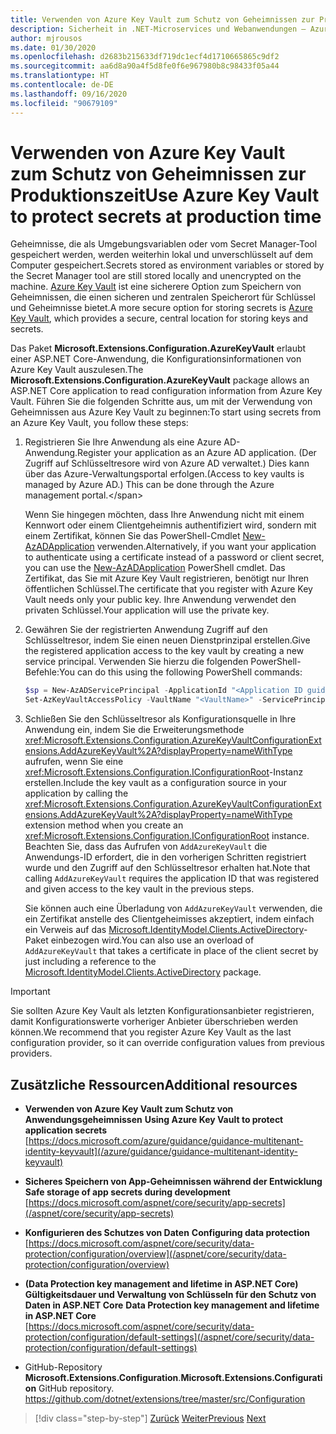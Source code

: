 ```yaml
---
title: Verwenden von Azure Key Vault zum Schutz von Geheimnissen zur Produktionszeit
description: Sicherheit in .NET-Microservices und Webanwendungen – Azure Key Vault ist eine hervorragende Möglichkeit, Anwendungsgeheimnisse zu behandeln, die vollständig von Administratoren gesteuert werden. Administratoren können sogar Entwicklungswerte zuweisen und widerrufen, ohne dass Entwickler sie behandeln müssen.
author: mjrousos
ms.date: 01/30/2020
ms.openlocfilehash: d2683b215633df719dc1ecf4d1710665865c9df2
ms.sourcegitcommit: aa6d8a90a4f5d8fe0f6e967980b8c98433f05a44
ms.translationtype: HT
ms.contentlocale: de-DE
ms.lasthandoff: 09/16/2020
ms.locfileid: "90679109"
---
```

# <a name="use-azure-key-vault-to-protect-secrets-at-production-time"></a><span data-ttu-id="ffd3a-104">Verwenden von Azure Key Vault zum Schutz von Geheimnissen zur Produktionszeit</span><span class="sxs-lookup"><span data-stu-id="ffd3a-104">Use Azure Key Vault to protect secrets at production time</span></span>

<span data-ttu-id="ffd3a-105">Geheimnisse, die als Umgebungsvariablen oder vom Secret Manager-Tool gespeichert werden, werden weiterhin lokal und unverschlüsselt auf dem Computer gespeichert.</span><span class="sxs-lookup"><span data-stu-id="ffd3a-105">Secrets stored as environment variables or stored by the Secret Manager tool are still stored locally and unencrypted on the machine.</span></span> <span data-ttu-id="ffd3a-106">[Azure Key Vault](https://azure.microsoft.com/services/key-vault/) ist eine sicherere Option zum Speichern von Geheimnissen, die einen sicheren und zentralen Speicherort für Schlüssel und Geheimnisse bietet.</span><span class="sxs-lookup"><span data-stu-id="ffd3a-106">A more secure option for storing secrets is [Azure Key Vault](https://azure.microsoft.com/services/key-vault/), which provides a secure, central location for storing keys and secrets.</span></span>

<span data-ttu-id="ffd3a-107">Das Paket **Microsoft.Extensions.Configuration.AzureKeyVault** erlaubt einer ASP.NET Core-Anwendung, die Konfigurationsinformationen von Azure Key Vault auszulesen.</span><span class="sxs-lookup"><span data-stu-id="ffd3a-107">The **Microsoft.Extensions.Configuration.AzureKeyVault** package allows an ASP.NET Core application to read configuration information from Azure Key Vault.</span></span> <span data-ttu-id="ffd3a-108">Führen Sie die folgenden Schritte aus, um mit der Verwendung von Geheimnissen aus Azure Key Vault zu beginnen:</span><span class="sxs-lookup"><span data-stu-id="ffd3a-108">To start using secrets from an Azure Key Vault, you follow these steps:</span></span>

1. <span data-ttu-id="ffd3a-109">Registrieren Sie Ihre Anwendung als eine Azure AD-Anwendung.</span><span class="sxs-lookup"><span data-stu-id="ffd3a-109">Register your application as an Azure AD application.</span></span> <span data-ttu-id="ffd3a-110">(Der Zugriff auf Schlüsseltresore wird von Azure AD verwaltet.) Dies kann über das Azure-Verwaltungsportal erfolgen.</span><span class="sxs-lookup"><span data-stu-id="ffd3a-110">(Access to key vaults is managed by Azure AD.) This can be done through the Azure management portal.\</span></span>

   <span data-ttu-id="ffd3a-111">Wenn Sie hingegen möchten, dass Ihre Anwendung nicht mit einem Kennwort oder einem Clientgeheimnis authentifiziert wird, sondern mit einem Zertifikat, können Sie das PowerShell-Cmdlet [New-AzADApplication](/powershell/module/az.resources/new-azadapplication) verwenden.</span><span class="sxs-lookup"><span data-stu-id="ffd3a-111">Alternatively, if you want your application to authenticate using a certificate instead of a password or client secret, you can use the [New-AzADApplication](/powershell/module/az.resources/new-azadapplication) PowerShell cmdlet.</span></span> <span data-ttu-id="ffd3a-112">Das Zertifikat, das Sie mit Azure Key Vault registrieren, benötigt nur Ihren öffentlichen Schlüssel.</span><span class="sxs-lookup"><span data-stu-id="ffd3a-112">The certificate that you register with Azure Key Vault needs only your public key.</span></span> <span data-ttu-id="ffd3a-113">Ihre Anwendung verwendet den privaten Schlüssel.</span><span class="sxs-lookup"><span data-stu-id="ffd3a-113">Your application will use the private key.</span></span>

2. <span data-ttu-id="ffd3a-114">Gewähren Sie der registrierten Anwendung Zugriff auf den Schlüsseltresor, indem Sie einen neuen Dienstprinzipal erstellen.</span><span class="sxs-lookup"><span data-stu-id="ffd3a-114">Give the registered application access to the key vault by creating a new service principal.</span></span> <span data-ttu-id="ffd3a-115">Verwenden Sie hierzu die folgenden PowerShell-Befehle:</span><span class="sxs-lookup"><span data-stu-id="ffd3a-115">You can do this using the following PowerShell commands:</span></span>

   ```powershell
   $sp = New-AzADServicePrincipal -ApplicationId "<Application ID guid>"
   Set-AzKeyVaultAccessPolicy -VaultName "<VaultName>" -ServicePrincipalName $sp.ServicePrincipalNames[0] -PermissionsToSecrets all -ResourceGroupName "<KeyVault Resource Group>"
   ```

3. <span data-ttu-id="ffd3a-116">Schließen Sie den Schlüsseltresor als Konfigurationsquelle in Ihre Anwendung ein, indem Sie die Erweiterungsmethode <xref:Microsoft.Extensions.Configuration.AzureKeyVaultConfigurationExtensions.AddAzureKeyVault%2A?displayProperty=nameWithType> aufrufen, wenn Sie eine <xref:Microsoft.Extensions.Configuration.IConfigurationRoot>-Instanz erstellen.</span><span class="sxs-lookup"><span data-stu-id="ffd3a-116">Include the key vault as a configuration source in your application by calling the <xref:Microsoft.Extensions.Configuration.AzureKeyVaultConfigurationExtensions.AddAzureKeyVault%2A?displayProperty=nameWithType> extension method when you create an <xref:Microsoft.Extensions.Configuration.IConfigurationRoot> instance.</span></span> <span data-ttu-id="ffd3a-117">Beachten Sie, dass das Aufrufen von `AddAzureKeyVault` die Anwendungs-ID erfordert, die in den vorherigen Schritten registriert wurde und den Zugriff auf den Schlüsseltresor erhalten hat.</span><span class="sxs-lookup"><span data-stu-id="ffd3a-117">Note that calling `AddAzureKeyVault` requires the application ID that was registered and given access to the key vault in the previous steps.</span></span>

   <span data-ttu-id="ffd3a-118">Sie können auch eine Überladung von `AddAzureKeyVault` verwenden, die ein Zertifikat anstelle des Clientgeheimisses akzeptiert, indem einfach ein Verweis auf das [Microsoft.IdentityModel.Clients.ActiveDirectory](https://www.nuget.org/packages/Microsoft.IdentityModel.Clients.ActiveDirectory)-Paket einbezogen wird.</span><span class="sxs-lookup"><span data-stu-id="ffd3a-118">You can also use an overload of `AddAzureKeyVault` that takes a certificate in place of the client secret by just including a reference to the [Microsoft.IdentityModel.Clients.ActiveDirectory](https://www.nuget.org/packages/Microsoft.IdentityModel.Clients.ActiveDirectory) package.</span></span>

> [!IMPORTANT]
> <span data-ttu-id="ffd3a-119">Sie sollten Azure Key Vault als letzten Konfigurationsanbieter registrieren, damit Konfigurationswerte vorheriger Anbieter überschrieben werden können.</span><span class="sxs-lookup"><span data-stu-id="ffd3a-119">We recommend that you register Azure Key Vault as the last configuration provider, so it can override configuration values from previous providers.</span></span>

## <a name="additional-resources"></a><span data-ttu-id="ffd3a-120">Zusätzliche Ressourcen</span><span class="sxs-lookup"><span data-stu-id="ffd3a-120">Additional resources</span></span>

- <span data-ttu-id="ffd3a-121">**Verwenden von Azure Key Vault zum Schutz von Anwendungsgeheimnissen** </span><span class="sxs-lookup"><span data-stu-id="ffd3a-121">**Using Azure Key Vault to protect application secrets** </span></span>\
  [https://docs.microsoft.com/azure/guidance/guidance-multitenant-identity-keyvault](/azure/guidance/guidance-multitenant-identity-keyvault)

- <span data-ttu-id="ffd3a-122">**Sicheres Speichern von App-Geheimnissen während der Entwicklung** </span><span class="sxs-lookup"><span data-stu-id="ffd3a-122">**Safe storage of app secrets during development** </span></span>\
  [https://docs.microsoft.com/aspnet/core/security/app-secrets](/aspnet/core/security/app-secrets)

- <span data-ttu-id="ffd3a-123">**Konfigurieren des Schutzes von Daten** </span><span class="sxs-lookup"><span data-stu-id="ffd3a-123">**Configuring data protection** </span></span>\
  [https://docs.microsoft.com/aspnet/core/security/data-protection/configuration/overview](/aspnet/core/security/data-protection/configuration/overview)

- <span data-ttu-id="ffd3a-124">**(Data Protection key management and lifetime in ASP.NET Core) Gültigkeitsdauer und Verwaltung von Schlüsseln für den Schutz von Daten in ASP.NET Core** </span><span class="sxs-lookup"><span data-stu-id="ffd3a-124">**Data Protection key management and lifetime in ASP.NET Core** </span></span>\
  [https://docs.microsoft.com/aspnet/core/security/data-protection/configuration/default-settings](/aspnet/core/security/data-protection/configuration/default-settings)

- <span data-ttu-id="ffd3a-125">GitHub-Repository **Microsoft.Extensions.Configuration**.</span><span class="sxs-lookup"><span data-stu-id="ffd3a-125">**Microsoft.Extensions.Configuration** GitHub repository.</span></span> \
  <https://github.com/dotnet/extensions/tree/master/src/Configuration>

>[!div class="step-by-step"]
><span data-ttu-id="ffd3a-126">[Zurück](developer-app-secrets-storage.md)
>[Weiter](../key-takeaways.md)</span><span class="sxs-lookup"><span data-stu-id="ffd3a-126">[Previous](developer-app-secrets-storage.md)
[Next](../key-takeaways.md)</span></span>
